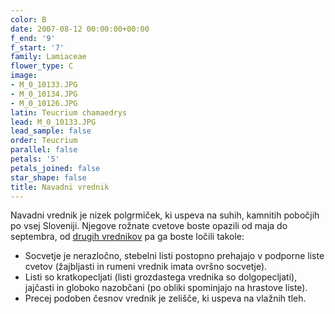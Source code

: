 ```yaml
---
color: B
date: 2007-08-12 00:00:00+00:00
f_end: '9'
f_start: '7'
family: Lamiaceae
flower_type: C
image:
- M_0_10133.JPG
- M_0_10134.JPG
- M_0_10126.JPG
latin: Teucrium chamaedrys
lead: M_0_10133.JPG
lead_sample: false
order: Teucrium
parallel: false
petals: '5'
petals_joined: false
star_shape: false
title: Navadni vrednik
---
```

Navadni vrednik je nizek polgrmiček, ki uspeva na suhih, kamnitih pobočjih po vsej Sloveniji. Njegove rožnate cvetove boste opazili od maja do septembra, od [drugih vrednikov](../../genus/teucrium/) pa ga boste ločili takole:

-   Socvetje je nerazločno, stebelni listi postopno prehajajo v podporne liste cvetov (žajbljasti in rumeni vrednik imata ovršno socvetje).
-   Listi so kratkopecljati (listi grozdastega vrednika so dolgopecljati), jajčasti in globoko nazobčani (po obliki spominjajo na hrastove liste).
-   Precej podoben česnov vrednik je zelišče, ki uspeva na vlažnih tleh.
